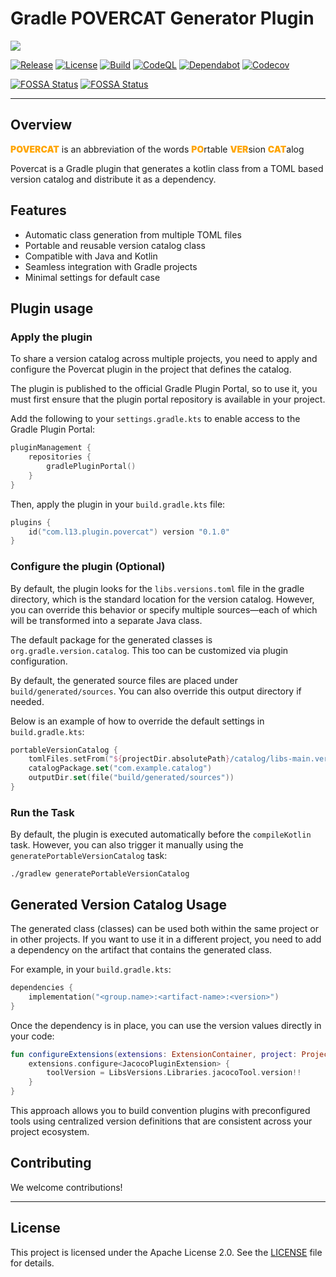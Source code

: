 # Gradle POVERCAT Generator Plugin

![](https://repository-images.githubusercontent.com/915818616/e467186d-18a8-4010-8d98-2ab41de9137b)

[![Release](https://img.shields.io/github/v/release/the13haven/povercat-plugin?sort=semver&display_name=release&style=flat-square&label=Release&logo=github)](https://github.com/the13haven/povercat-plugin/releases)
[![License](https://img.shields.io/badge/License-Apache_2.0-green.svg?style=flat-square&logo=github)](https://github.com/the13haven/povercat-plugin/blob/main/LICENSE)
[![Build](https://img.shields.io/github/actions/workflow/status/the13haven/povercat-plugin/ci-auto-build.yml?branch=main&style=flat-square&label=Build&logo=githubactions)](https://github.com/the13haven/povercat-plugin/actions/workflows/ci-auto-build.yml)
[![CodeQL](https://img.shields.io/github/actions/workflow/status/the13haven/povercat-plugin/codeql.yml?branch=main&style=flat-square&label=CodeQL&logo=github)](https://github.com/the13haven/povercat-plugin/actions/workflows/codeql.yml)
[![Dependabot](https://img.shields.io/github/issues-search/the13haven/povercat-plugin?query=is%3Aopen%20author%3Adependabot&style=flat-square&logo=dependabot&label=Dependabot)](https://github.com/the13haven/povercat-plugin/pulls?q=is%3Apr+author%3Aapp%2Fdependabot)
[![Codecov](https://img.shields.io/codecov/c/gh/the13haven/povercat-plugin?token=DXGDRYHFAH&style=flat-square&logo=codecov&label=Coverage)](https://codecov.io/gh/the13haven/povercat-plugin)

[![FOSSA Status](https://app.fossa.com/api/projects/git%2Bgithub.com%2Fthe13haven%2Fpovercat-plugin.svg?type=shield&issueType=license)](https://app.fossa.com/projects/git%2Bgithub.com%2Fthe13haven%2Fpovercat-plugin?ref=badge_shield&issueType=license)
[![FOSSA Status](https://app.fossa.com/api/projects/git%2Bgithub.com%2Fthe13haven%2Fpovercat-plugin.svg?type=shield&issueType=security)](https://app.fossa.com/projects/git%2Bgithub.com%2Fthe13haven%2Fpovercat-plugin?ref=badge_shield&issueType=security)

---
## Overview

<span style="color:orange;font-weight:900;">POVERCAT</span> is an abbreviation of the words <span style="color:orange;font-weight:900;">PO</span>rtable <span style="color:orange;font-weight:900;">VER</span>sion <span style="color:orange;font-weight:900;">CAT</span>alog

Povercat is a Gradle plugin that generates a kotlin class from a TOML based version catalog and distribute it as a dependency.

## Features

* Automatic class generation from multiple TOML files
* Portable and reusable version catalog class
* Compatible with Java and Kotlin
* Seamless integration with Gradle projects
* Minimal settings for default case

## Plugin usage

### Apply the plugin

To share a version catalog across multiple projects, you need to apply and configure the Povercat plugin in the project that defines the catalog.

The plugin is published to the official Gradle Plugin Portal, so to use it, you must first ensure that the plugin portal repository is available in your project.

Add the following to your `settings.gradle.kts` to enable access to the Gradle Plugin Portal:

```kotlin
pluginManagement {
    repositories {
        gradlePluginPortal()
    }
}
```

Then, apply the plugin in your `build.gradle.kts` file:

```kotlin
plugins {
    id("com.l13.plugin.povercat") version "0.1.0"
}
```

### Configure the plugin (Optional)

By default, the plugin looks for the `libs.versions.toml` file in the gradle directory, which is the standard location for the version catalog. However, you can override this behavior or specify multiple sources—each of which will be transformed into a separate Java class.

The default package for the generated classes is `org.gradle.version.catalog`. This too can be customized via plugin configuration.

By default, the generated source files are placed under `build/generated/sources`. You can also override this output directory if needed.

Below is an example of how to override the default settings in `build.gradle.kts`:

```kotlin
portableVersionCatalog {
    tomlFiles.setFrom("${projectDir.absolutePath}/catalog/libs-main.versions.toml")
    catalogPackage.set("com.example.catalog")
    outputDir.set(file("build/generated/sources"))
}
```

### Run the Task

By default, the plugin is executed automatically before the `compileKotlin` task. However, you can also trigger it manually using the `generatePortableVersionCatalog` task:

```shell
./gradlew generatePortableVersionCatalog
```

## Generated Version Catalog Usage

The generated class (classes) can be used both within the same project or in other projects. If you want to use it in a different project, you need to add a dependency on the artifact that contains the generated class.

For example, in your `build.gradle.kts`:

```kotlin
dependencies {
    implementation("<group.name>:<artifact-name>:<version>")
}
```

Once the dependency is in place, you can use the version values directly in your code:

```kotlin
fun configureExtensions(extensions: ExtensionContainer, project: Project) {
    extensions.configure<JacocoPluginExtension> {
        toolVersion = LibsVersions.Libraries.jacocoTool.version!!
    }
}
```

This approach allows you to build convention plugins with preconfigured tools using centralized version definitions that are consistent across your project ecosystem.

## Contributing

We welcome contributions!

___
## License

This project is licensed under the Apache License 2.0. See the [LICENSE](./LICENSE) file for details.
